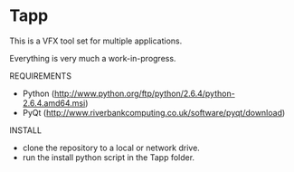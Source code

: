 Tapp
=====

This is a VFX tool set for multiple applications.

Everything is very much a work-in-progress.

REQUIREMENTS

- Python (http://www.python.org/ftp/python/2.6.4/python-2.6.4.amd64.msi)
- PyQt (http://www.riverbankcomputing.co.uk/software/pyqt/download)


INSTALL

- clone the repository to a local or network drive.
- run the install python script in the Tapp folder.
